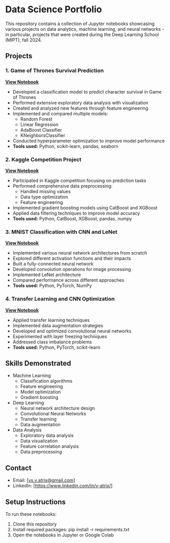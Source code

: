 # Data Science Portfolio
This repository contains a collection of Jupyter notebooks showcasing various projects on data analytics, machine learning, and neural networks - in particular, projects that were created during the Deep Learning School (MIPT), fall 2024.

## Projects

### 1. Game of Thrones Survival Prediction
**[View Notebook](./hw1_Machine_learning_classification.ipynb)**
- Developed a classification model to predict character survival in Game of Thrones
- Performed extensive exploratory data analysis with visualization
- Created and analyzed new features through feature engineering
- Implemented and compared multiple models:
  - Random Forest
  - Linear Regression
  - AdaBoost Classifier
  - KNeighborsClassifier
- Conducted hyperparameter optimization to improve model performance
- **Tools used:** Python, scikit-learn, pandas, seaborn

### 2. Kaggle Competition Project
**[View Notebook](./hw2_Machine_learning_Kaggle.ipynb)**
- Participated in Kaggle competition focusing on prediction tasks
- Performed comprehensive data preprocessing:
  - Handled missing values
  - Data type optimization
  - Feature engineering
- Implemented gradient boosting models using CatBoost and XGBoost
- Applied data filtering techniques to improve model accuracy
- **Tools used:** Python, CatBoost, XGBoost, pandas, numpy

### 3. MNIST Classification with CNN and LeNet
**[View Notebook](./hw3_Neural_networks_MNIST_CNN_LeNet.ipynb)**
- Implemented various neural network architectures from scratch
- Explored different activation functions and their impacts
- Built a fully-connected neural network
- Developed convolution operations for image processing
- Implemented LeNet architecture
- Compared performance across different approaches
- **Tools used:** Python, PyTorch, NumPy

### 4. Transfer Learning and CNN Optimization
**[View Notebook](./hw4_Neural_networks_Kaggle.ipynb)**
- Applied transfer learning techniques
- Implemented data augmentation strategies
- Developed and optimized convolutional neural networks
- Experimented with layer freezing techniques
- Addressed class imbalance problems
- **Tools used:** Python, PyTorch, scikit-learn

## Skills Demonstrated
- Machine Learning
  - Classification algorithms
  - Feature engineering
  - Model optimization
  - Gradient boosting
- Deep Learning
  - Neural network architecture design
  - Convolutional Neural Networks
  - Transfer learning
  - Data augmentation
- Data Analysis
  - Exploratory data analysis
  - Data visualization
  - Feature correlation analysis
  - Data preprocessing

## Contact
- Email: [vs.v.atrix@gmail.com]
- LinkedIn: [https://www.linkedin.com/in/v-atrix/]

## Setup Instructions
To run these notebooks:
1. Clone this repository
2. Install required packages: pip install -r requirements.txt
3. Open the notebooks in Jupyter or Google Colab
